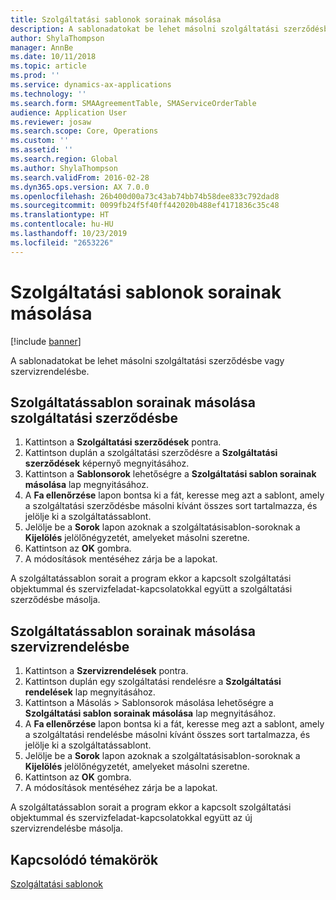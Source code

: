 ```yaml
---
title: Szolgáltatási sablonok sorainak másolása
description: A sablonadatokat be lehet másolni szolgáltatási szerződésbe vagy szervizrendelésbe.
author: ShylaThompson
manager: AnnBe
ms.date: 10/11/2018
ms.topic: article
ms.prod: ''
ms.service: dynamics-ax-applications
ms.technology: ''
ms.search.form: SMAAgreementTable, SMAServiceOrderTable
audience: Application User
ms.reviewer: josaw
ms.search.scope: Core, Operations
ms.custom: ''
ms.assetid: ''
ms.search.region: Global
ms.author: ShylaThompson
ms.search.validFrom: 2016-02-28
ms.dyn365.ops.version: AX 7.0.0
ms.openlocfilehash: 26b400d00a73c43ab74bb74b58dee833c792dad8
ms.sourcegitcommit: 0099fb24f5f40ff442020b488ef4171836c35c48
ms.translationtype: HT
ms.contentlocale: hu-HU
ms.lasthandoff: 10/23/2019
ms.locfileid: "2653226"
---
```

# <a name="copy-service-templates-lines"></a>Szolgáltatási sablonok sorainak másolása 

[!include [banner](../includes/banner.md)]

A sablonadatokat be lehet másolni szolgáltatási szerződésbe vagy szervizrendelésbe.

## <a name="copy-service-template-lines-into-a-service-agreement"></a>Szolgáltatássablon sorainak másolása szolgáltatási szerződésbe

1. Kattintson a **Szolgáltatási szerződések** pontra.
2. Kattintson duplán a szolgáltatási szerződésre a **Szolgáltatási szerződések** képernyő megnyitásához.
3. Kattintson a **Sablonsorok** lehetőségre a **Szolgáltatási sablon sorainak másolása** lap megnyitásához.
4. A **Fa ellenőrzése** lapon bontsa ki a fát, keresse meg azt a sablont, amely a szolgáltatási szerződésbe másolni kívánt összes sort tartalmazza, és jelölje ki a szolgáltatássablont.
5. Jelölje be a **Sorok** lapon azoknak a szolgáltatásisablon-soroknak a **Kijelölés** jelölőnégyzetét, amelyeket másolni szeretne.
6. Kattintson az **OK** gombra.
7. A módosítások mentéséhez zárja be a lapokat.

A szolgáltatássablon sorait a program ekkor a kapcsolt szolgáltatási objektummal és szervizfeladat-kapcsolatokkal együtt a szolgáltatási szerződésbe másolja.

## <a name="copy-service-template-lines-into-a-service-order"></a>Szolgáltatássablon sorainak másolása szervizrendelésbe

1. Kattintson a **Szervizrendelések** pontra.
2. Kattintson duplán egy szolgáltatási rendelésre a **Szolgáltatási rendelések** lap megnyitásához.
3. Kattintson a Másolás \> Sablonsorok másolása lehetőségre a **Szolgáltatási sablon sorainak másolása** lap megnyitásához.
4. A **Fa ellenőrzése** lapon bontsa ki a fát, keresse meg azt a sablont, amely a szolgáltatási rendelésbe másolni kívánt összes sort tartalmazza, és jelölje ki a szolgáltatássablont.
5. Jelölje be a **Sorok** lapon azoknak a szolgáltatásisablon-soroknak a **Kijelölés** jelölőnégyzetét, amelyeket másolni szeretne.
6. Kattintson az **OK** gombra.
7. A módosítások mentéséhez zárja be a lapokat.

A szolgáltatássablon sorait a program ekkor a kapcsolt szolgáltatási objektummal és szervizfeladat-kapcsolatokkal együtt az új szervizrendelésbe másolja. 

## <a name="related-topics"></a>Kapcsolódó témakörök

[Szolgáltatási sablonok](service-template.md)


